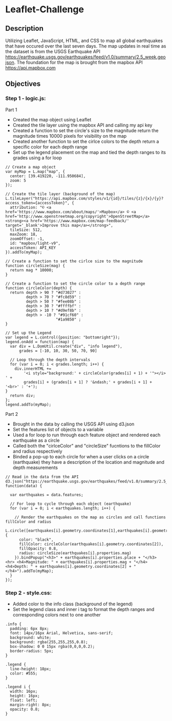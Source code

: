 # Leaflet-Challenge

## Description
Utilizing Leaflet, JavaScript, HTML, and CSS to map all global earthquakes that have occured over the last seven days. The map updates in real time as the dataset is from the USGS Earthquake API <https://earthquake.usgs.gov/earthquakes/feed/v1.0/summary/2.5_week.geojson>. The foundation for the map is brought from the mapbox API <https://api.mapbox.com>

## Objectives

### Step 1 - logic.js:
Part 1
* Created the map object using Leaflet
* Created the tile layer using the mapbox API and calling my api key
* Created a function to set the circle's size to the magnitude return the magnitude times 10000 pixels for visibility on the map
* Created another function to set the cirlce colors to the depth return a specific color for each depth range
* Set up the legend placement on the map and tied the depth ranges to its grades using a for loop
```
// Create a map object
var myMap = L.map("map", {
  center: [39.419220, -111.950684],
  zoom: 5
});
  
// Create the tile layer (background of the map)
L.tileLayer("https://api.mapbox.com/styles/v1/{id}/tiles/{z}/{x}/{y}?access_token={accessToken}", {
  attribution: "© <a href='https://www.mapbox.com/about/maps/'>Mapbox</a> © <a href='http://www.openstreetmap.org/copyright'>OpenStreetMap</a> <strong><a href='https://www.mapbox.com/map-feedback/' target='_blank'>Improve this map</a></strong>",
  tileSize: 512,
  maxZoom: 18,
  zoomOffset: -1,
  id: "mapbox/light-v9",
  accessToken: API_KEY
}).addTo(myMap);

// Create a function to set the cirlce size to the magnitude
function circleSize(mag) {
  return mag * 10000;
}

// Create a function to set the circle color to a depth range
function circleColor(depth) {
  return depth > 90 ? "#d73027" :
         depth > 70 ? "#fc8d59" :
         depth > 50 ? "#fee08b" :
         depth > 30 ? "#ffffbf" :
         depth > 10 ? "#d9ef8b" :
         depth > -10 ? "#91cf60" :
                      "#1a9850" ;
}

// Set up the Legend
var legend = L.control({position: "bottomright"});
legend.onAdd = function(map) {
  var div = L.DomUtil.create("div", "info legend"),
      grades = [-10, 10, 30, 50, 70, 90]

  // Loop through the depth intervals
  for (var i = 0; i < grades.length; i++) {
    div.innerHTML +=
        '<i style="background:' + circleColor(grades[i] + 1) + '"></i> ' +
        grades[i] + (grades[i + 1] ? '&ndash;' + grades[i + 1] + '<br>' : '+');
}
  return div;
};
legend.addTo(myMap);
```

Part 2
* Brought in the data by calling the USGS API using d3.json
* Set the features list of objects to a variable
* Used a for loop to run through each feature object and rendered each earthquake as a circle
* Called both the "cirlceColor" and "circleSize" fucntions to the fillColor and radius respectively
* Binded a pop-up to each circle for when a user clicks on a circle (earthquake) they have a description of the location and magnitude and depth measurements
```
// Read in the data from the API
d3.json("https://earthquake.usgs.gov/earthquakes/feed/v1.0/summary/2.5_week.geojson", function(data) {
    
  var earthquakes = data.features;

  // For loop to cycle through each object (earthquake)
  for (var i = 0; i < earthquakes.length; i++) {

    // Render the earthquakes on the map as circles and call functions fillColor and radius
    L.circle([earthquakes[i].geometry.coordinates[1],earthquakes[i].geometry.coordinates[0]], {
      color: "black",
      fillColor: circleColor(earthquakes[i].geometry.coordinates[2]),
      fillOpacity: 0.8,
      radius: circleSize(earthquakes[i].properties.mag)
    }).bindPopup("<h3>" + earthquakes[i].properties.place + "</h3> <hr> <h4>Magnitude: " + earthquakes[i].properties.mag + "</h4> <h4>Depth: " + earthquakes[i].geometry.coordinates[2] + "</h4>").addTo(myMap);
  }
});
```

### Step 2 - style.css:
* Added color to the info class (background of the legend)
* Set the legend class and inner i tag to format the depth ranges and corresponding colors next to one another
```
.info {
  padding: 6px 8px;
  font: 14px/16px Arial, Helvetica, sans-serif;
  background: white;
  background: rgba(255,255,255,0.8);
  box-shadow: 0 0 15px rgba(0,0,0,0.2);
  border-radius: 5px;
}

.legend {
  line-height: 18px;
  color: #555;
}

.legend i {
  width: 16px;
  height: 16px;
  float: left;
  margin-right: 8px;
  opacity: 0.8;
}
```